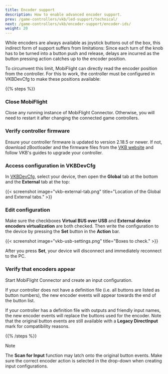 ```yaml
---
title: Encoder support
description: How to enable advanced encoder support.
prev: /game-controllers/vkb/led-support/technical/
next: /game-controllers/vkb/encoder-support/encoder-ids/
weight: 20
---
```

While encoders are always available as joystick buttons out of the box, this indirect form of support suffers from limitations: Since each turn of the knob has to be turned into a button push and release, delays are incurred as the button pressing action catches up to the encoder position.

To circumvent this limit, MobiFlight can directly read the encoder position from the controller. For this to work, the controller must be configured in VKBDevCfg to make these positions available:

{{% steps %}}

### Close MobiFlight

Close any running instance of MobiFlight Connector. Otherwise, you will need to restart it after changing the connected game controllers.

### Verify controller firmware

Ensure your controller firmware is updated to version 2.18.5 or newer. If not, download zBootloader and the firmware files from the [VKB website](https://www.vkbcontrollers.com/pages/downloads) and follow VKB's guides to upgrade your controller.

### Access configuration in VKBDevCfg

In [VKBDevCfg](https://www.vkbcontrollers.com/pages/downloads), select your device, then open the **Global** tab at the bottom and the **External** tab at the top:

{{< screenshot image="vkb-external-tab.png" title="Location of the Global and External tabs." >}}

### Edit configuration

Make sure the checkboxes **Virtual BUS over USB** and **External device encoders virtualization** are both checked. Then write the configuration to the device by pressing the **Set** button in the **Action** bar.

{{< screenshot image="vkb-usb-settings.png" title="Boxes to check." >}}

After you press **Set**, your device will disconnect and immediately reconnect to the PC.

### Verify that encoders appear

Start MobiFlight Connector and create an input configuration.

If your controller does not have a definition file (i.e. all buttons are listed as button numbers), the new encoder events will appear towards the end of the button list.

If your controller has a definition file with outputs and friendly input names, the new encoder events will replace the buttons used for the encoder. Note that the original button events are still available with a **Legacy DirectInput** mark for compatibility reasons.

{{% /steps %}}

> [!NOTE]
> The **Scan for Input** function may latch onto the original button events. Make sure the correct encoder action is selected in the drop-down when creating input configurations.

